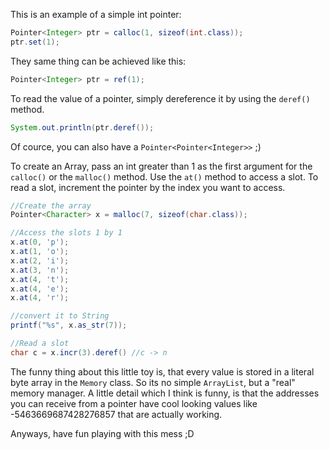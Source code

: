 This is an example of a simple int pointer:
```java
Pointer<Integer> ptr = calloc(1, sizeof(int.class));
ptr.set(1);
```
They same thing can be achieved like this:
```java
Pointer<Integer> ptr = ref(1);
```
To read the value of a pointer, simply dereference it by using the `deref()` method.
```java
System.out.println(ptr.deref());
```
Of cource, you can also have a `Pointer<Pointer<Integer>>` ;)

To create an Array, pass an int greater than 1 as the first argument for the `calloc()` or the `malloc()` method.
Use the `at()` method to access a slot. To read a slot, increment the pointer by the index you want to access.
```java
//Create the array
Pointer<Character> x = malloc(7, sizeof(char.class));

//Access the slots 1 by 1
x.at(0, 'p');
x.at(1, 'o');
x.at(2, 'i');
x.at(3, 'n');
x.at(4, 't');
x.at(4, 'e');
x.at(4, 'r');

//convert it to String
printf("%s", x.as_str(7));

//Read a slot
char c = x.incr(3).deref() //c -> n
```

The funny thing about this little toy is, that every value is stored in a literal byte array in the `Memory` class. So its no simple `ArrayList`, but a "real" memory manager.
A little detail which I think is funny, is that the addresses you can receive from a pointer have cool looking values like -5463669687428276857 that are actually working.

Anyways, have fun playing with this mess ;D
